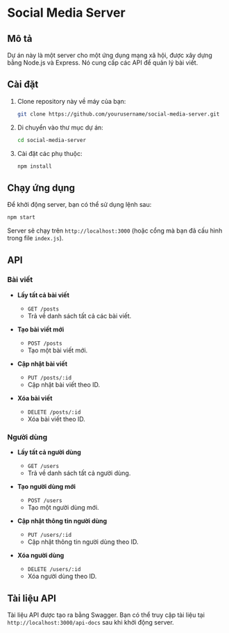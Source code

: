 # Social Media Server

## Mô tả

Dự án này là một server cho một ứng dụng mạng xã hội, được xây dựng bằng Node.js và Express. Nó cung cấp các API để quản
lý bài viết.

## Cài đặt

1. Clone repository này về máy của bạn:
   ```bash
   git clone https://github.com/yourusername/social-media-server.git
   ```

2. Di chuyển vào thư mục dự án:
   ```bash
   cd social-media-server
   ```

3. Cài đặt các phụ thuộc:
   ```bash
   npm install
   ```

## Chạy ứng dụng

Để khởi động server, bạn có thể sử dụng lệnh sau:

```bash
npm start
```

Server sẽ chạy trên `http://localhost:3000` (hoặc cổng mà bạn đã cấu hình trong file `index.js`).

## API

### Bài viết

- **Lấy tất cả bài viết**
    - `GET /posts`
    - Trả về danh sách tất cả các bài viết.

- **Tạo bài viết mới**
    - `POST /posts`
    - Tạo một bài viết mới.

- **Cập nhật bài viết**
    - `PUT /posts/:id`
    - Cập nhật bài viết theo ID.

- **Xóa bài viết**
    - `DELETE /posts/:id`
    - Xóa bài viết theo ID.

### Người dùng

- **Lấy tất cả người dùng**
    - `GET /users`
    - Trả về danh sách tất cả người dùng.

- **Tạo người dùng mới**
    - `POST /users`
    - Tạo một người dùng mới.

- **Cập nhật thông tin người dùng**
    - `PUT /users/:id`
    - Cập nhật thông tin người dùng theo ID.

- **Xóa người dùng**
    - `DELETE /users/:id`
    - Xóa người dùng theo ID.

## Tài liệu API

Tài liệu API được tạo ra bằng Swagger. Bạn có thể truy cập tài liệu tại `http://localhost:3000/api-docs` sau khi khởi
động server.

